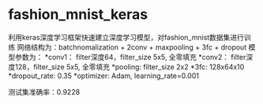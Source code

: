 # fashion_mnist_keras
利用keras深度学习框架快速建立深度学习模型，对fashion_mnist数据集进行训练
网络结构为：batchnomalization + 2conv + maxpooling + 3fc + dropout
模型参数为：
*conv1： filter深度64，filter_size 5x5, 全零填充
*conv2： filter深度128，filter_size 5x5, 全零填充
*pooling: filter_size 2x2
*3fc: 128x64x10
*dropout_rate: 0.35
*optimizer: Adam, learning_rate=0.001

测试集准确率：0.9228
